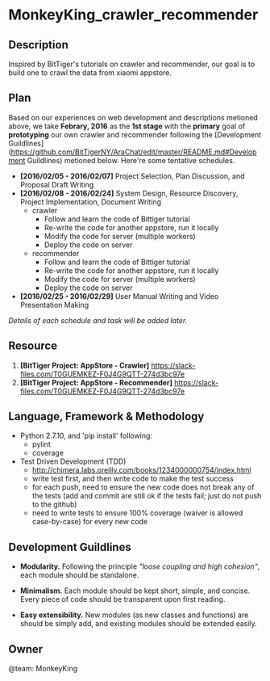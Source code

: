 # MonkeyKing_crawler_recommender

Description
-----------

Inspired by BitTiger's tutorials on crawler and recommender, our goal is to build one to crawl the data from xiaomi appstore.

Plan
----

Based on our experiences on web development and descriptions metioned above, we take __Febrary, 2016__ as the __1st stage__ with the __primary__ goal of __prototyping__ our own crawler and recommender following the [Development Guildlines](https://github.com/BitTigerNY/AraChat/edit/master/README.md#Development Guildlines) metioned below. Here're some tentative schedules.

* __[2016/02/05 - 2016/02/07]__ Project Selection, Plan Discussion, and Proposal Draft Writing
* __[2016/02/08 - 2016/02/24]__ System Design, Resource Discovery, Project Implementation, Document Writing 
  * crawler
    * Follow and learn the code of Bittiger tutorial
    * Re-write the code for another appstore, run it locally
    * Modify the code for server (multiple workers)
    * Deploy the code on server
  * recommender
    * Follow and learn the code of Bittiger tutorial
    * Re-write the code for another appstore, run it locally
    * Modify the code for server (multiple workers)
    * Deploy the code on server
* __[2016/02/25 - 2016/02/29]__ User Manual Writing and Video Presentation Making

_Details of each schedule and task will be added later._

Resource
--------

1. __[BitTiger Project: AppStore - Crawler]__ https://slack-files.com/T0GUEMKEZ-F0J4G9QTT-274d3bc97e
1. __[BitTiger Project: AppStore - Recommender]__ https://slack-files.com/T0GUEMKEZ-F0J4G9QTT-274d3bc97e

Language, Framework & Methodology
--------------------

+ Python 2.7.10, and 'pip install' following:
  + pylint
  + coverage
+ Test Driven Development (TDD)
  + http://chimera.labs.oreilly.com/books/1234000000754/index.html
  + write test first, and then write code to make the test success
  + for each push, need to ensure the new code does not break any of the tests (add and commit are still ok if the tests fail; just do not push to the github)
  + need to write tests to ensure 100% coverage (waiver is allowed case-by-case) for every new code

Development Guildlines
----------------------

- __Modularity.__ Following the principle _"loose coupling and high cohesion"_, each module should be standalone.

- __Minimalism.__ Each module should be kept short, simple, and concise. Every piece of code should be transparent upon first reading. 
- __Easy extensibility.__ New modules (as new classes and functions) are should be simply add, and existing modules should be extended easily.

Owner
-----

@team: MonkeyKing
